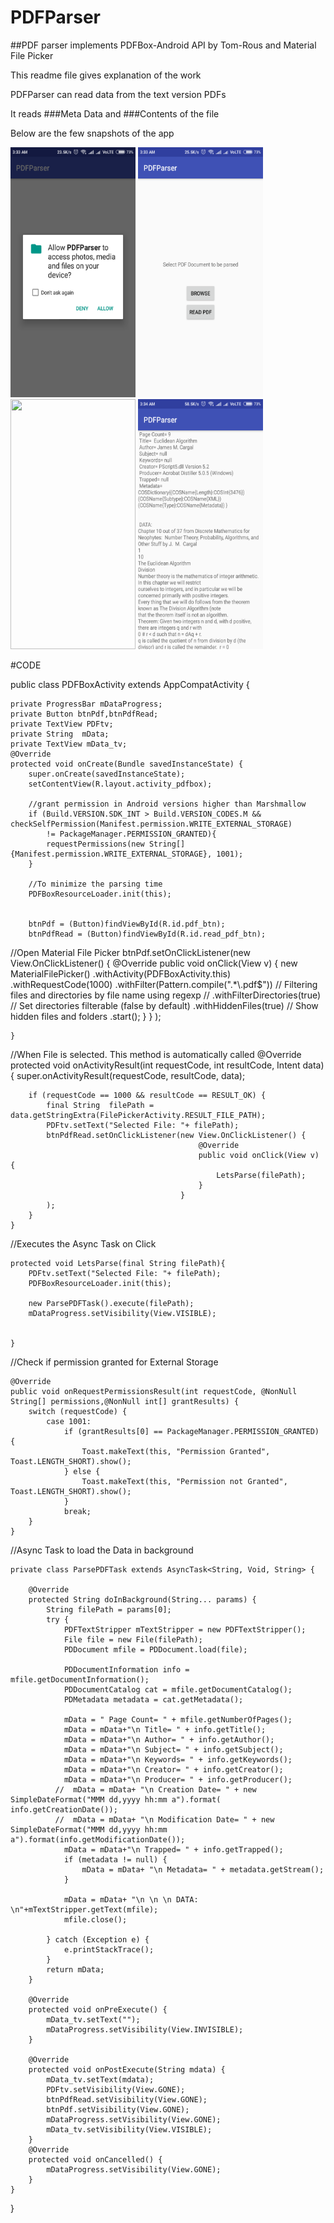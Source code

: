 # PDFParser
##PDF parser implements PDFBox-Android API by Tom-Rous and Material File Picker

This readme file gives explanation of the work

PDFParser can read data from the text version PDFs 

It reads ###Meta Data and ###Contents of the file

Below are the few snapshots of the app

<img src="https://github.com/AshishAYadav/PDFParser/blob/master/Screenshot_2018-06-18-03-33-18-115_com.google.android.packageinstaller.png " width="200" height="400" />
<img src="https://github.com/AshishAYadav/PDFParser/blob/master/Screenshot_2018-06-18-03-33-24-564_com.android.PDFParser.png " width="200" height="400" />
<img src="https://github.com/AshishAYadav/PDFParser/blob/master/Screenshot_2018-06-18-03-33-30-265_com.android.PDFParser" width="200" height="400" />
<img src="https://github.com/AshishAYadav/PDFParser/blob/master/Screenshot_2018-06-18-03-34-00-601_com.android.PDFParser.png " width="200" height="400" />




#CODE


public class PDFBoxActivity extends AppCompatActivity {

    private ProgressBar mDataProgress;
    private Button btnPdf,btnPdfRead;
    private TextView PDFtv;
    private String  mData;
    private TextView mData_tv;
    @Override
    protected void onCreate(Bundle savedInstanceState) {
        super.onCreate(savedInstanceState);
        setContentView(R.layout.activity_pdfbox);

        //grant permission in Android versions higher than Marshmallow
        if (Build.VERSION.SDK_INT > Build.VERSION_CODES.M && checkSelfPermission(Manifest.permission.WRITE_EXTERNAL_STORAGE)
            != PackageManager.PERMISSION_GRANTED){
            requestPermissions(new String[]{Manifest.permission.WRITE_EXTERNAL_STORAGE}, 1001);
        }

        //To minimize the parsing time 
        PDFBoxResourceLoader.init(this);
       
       
        btnPdf = (Button)findViewById(R.id.pdf_btn);
        btnPdfRead = (Button)findViewById(R.id.read_pdf_btn);

//Open Material File Picker
        btnPdf.setOnClickListener(new View.OnClickListener() {
                                      @Override
                                      public void onClick(View v) {
                                          new MaterialFilePicker()
                                                  .withActivity(PDFBoxActivity.this)
                                                  .withRequestCode(1000)
                                                  .withFilter(Pattern.compile(".*\\.pdf$")) // Filtering files and directories by file name using regexp
                                                  // .withFilterDirectories(true) // Set directories filterable (false by default)
                                                  .withHiddenFiles(true) // Show hidden files and folders
                                                  .start();
                                      }
                                  }
        );


    }

//When File is selected. This method is automatically called
    @Override
    protected void onActivityResult(int requestCode, int resultCode, Intent data) {
        super.onActivityResult(requestCode, resultCode, data);

        if (requestCode == 1000 && resultCode == RESULT_OK) {
            final String  filePath = data.getStringExtra(FilePickerActivity.RESULT_FILE_PATH);
            PDFtv.setText("Selected File: "+ filePath);
            btnPdfRead.setOnClickListener(new View.OnClickListener() {
                                              @Override
                                              public void onClick(View v) {
                                                  LetsParse(filePath);
                                              }
                                          }
            );
        }
    }

//Executes the Async Task on Click

    protected void LetsParse(final String filePath){
        PDFtv.setText("Selected File: "+ filePath);
        PDFBoxResourceLoader.init(this);

        new ParsePDFTask().execute(filePath);
        mDataProgress.setVisibility(View.VISIBLE);


    }

//Check if permission granted for External Storage

    @Override
    public void onRequestPermissionsResult(int requestCode, @NonNull String[] permissions,@NonNull int[] grantResults) {
        switch (requestCode) {
            case 1001:
                if (grantResults[0] == PackageManager.PERMISSION_GRANTED) {
                    Toast.makeText(this, "Permission Granted", Toast.LENGTH_SHORT).show();
                } else {
                    Toast.makeText(this, "Permission not Granted", Toast.LENGTH_SHORT).show();
                }
                break;
        }
    }


//Async Task to load the Data in background

    private class ParsePDFTask extends AsyncTask<String, Void, String> {

        @Override
        protected String doInBackground(String... params) {
            String filePath = params[0];
            try {
                PDFTextStripper mTextStripper = new PDFTextStripper();
                File file = new File(filePath);
                PDDocument mfile = PDDocument.load(file);

                PDDocumentInformation info = mfile.getDocumentInformation();
                PDDocumentCatalog cat = mfile.getDocumentCatalog();
                PDMetadata metadata = cat.getMetadata();

                mData = " Page Count= " + mfile.getNumberOfPages();
                mData = mData+"\n Title= " + info.getTitle();
                mData = mData+"\n Author= " + info.getAuthor();
                mData = mData+"\n Subject= " + info.getSubject();
                mData = mData+"\n Keywords= " + info.getKeywords();
                mData = mData+"\n Creator= " + info.getCreator();
                mData = mData+"\n Producer= " + info.getProducer();
              //  mData = mData+ "\n Creation Date= " + new SimpleDateFormat("MMM dd,yyyy hh:mm a").format( info.getCreationDate());
              //  mData = mData+ "\n Modification Date= " + new SimpleDateFormat("MMM dd,yyyy hh:mm a").format(info.getModificationDate());
                mData = mData+"\n Trapped= " + info.getTrapped();
                if (metadata != null) {
                    mData = mData+ "\n Metadata= " + metadata.getStream();
                }

                mData = mData+ "\n \n \n DATA: \n"+mTextStripper.getText(mfile);
                mfile.close();

            } catch (Exception e) {
                e.printStackTrace();
            }
            return mData;
        }

        @Override
        protected void onPreExecute() {
            mData_tv.setText("");
            mDataProgress.setVisibility(View.INVISIBLE);
        }

        @Override
        protected void onPostExecute(String mdata) {
            mData_tv.setText(mdata);
            PDFtv.setVisibility(View.GONE);
            btnPdfRead.setVisibility(View.GONE);
            btnPdf.setVisibility(View.GONE);
            mDataProgress.setVisibility(View.GONE);
            mData_tv.setVisibility(View.VISIBLE);
        }
        @Override
        protected void onCancelled() {
            mDataProgress.setVisibility(View.GONE);
        }
    }

}

